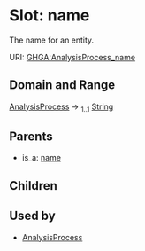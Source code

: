 
# Slot: name


The name for an entity.

URI: [GHGA:AnalysisProcess_name](https://w3id.org/GHGA/AnalysisProcess_name)


## Domain and Range

[AnalysisProcess](AnalysisProcess.md) &#8594;  <sub>1..1</sub> [String](types/String.md)

## Parents

 *  is_a: [name](name.md)

## Children


## Used by

 * [AnalysisProcess](AnalysisProcess.md)
